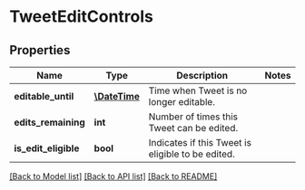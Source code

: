 # TweetEditControls

## Properties
Name | Type | Description | Notes
------------ | ------------- | ------------- | -------------
**editable_until** | [**\DateTime**](\DateTime.md) | Time when Tweet is no longer editable. | 
**edits_remaining** | **int** | Number of times this Tweet can be edited. | 
**is_edit_eligible** | **bool** | Indicates if this Tweet is eligible to be edited. | 

[[Back to Model list]](../../README.md#documentation-for-models) [[Back to API list]](../../README.md#documentation-for-api-endpoints) [[Back to README]](../../README.md)

